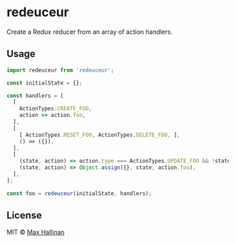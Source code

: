 # redeuceur

Create a Redux reducer from an array of action handlers.


## Usage

```javascript
import redeuceur from 'redeuceur';

const initialState = {};

const handlers = [
  [
    ActionTypes.CREATE_FOO,
    action => action.foo,
  ],
  [
    [ ActionTypes.RESET_FOO, ActionTypes.DELETE_FOO, ],
    () => ({}),
  ],
  [
    (state, action) => action.type === ActionTypes.UPDATE_FOO && !state.isBar,
    (state, action) => Object.assign({}, state, action.foo),
  ],
];

const foo = redeuceur(initialState, handlers);
```


## License

MIT © [Max Hallinan](https://github.com/maxhallinan)
